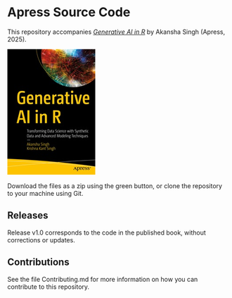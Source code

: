 # Apress Source Code

This repository accompanies [*Generative AI in R*](https://www.link.springer.com/book/979-8-8688-1763-2) by Akansha Singh (Apress, 2025).

[comment]: #cover
![Cover image](979-8-8688-1762-5.jpg)

Download the files as a zip using the green button, or clone the repository to your machine using Git.

## Releases

Release v1.0 corresponds to the code in the published book, without corrections or updates.

## Contributions

See the file Contributing.md for more information on how you can contribute to this repository.